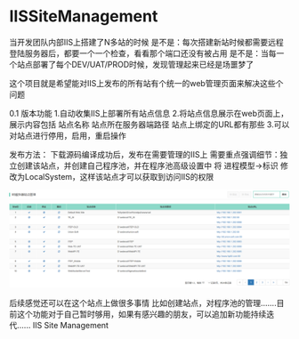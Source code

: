 # IISSiteManagement
当开发团队内部IIS上搭建了N多站的时候
是不是：每次搭建新站时候都需要远程登陆服务器后，都要一个一个检查，看看那个端口还没有被占用
是不是：当每一个站点部署了每个DEV/UAT/PROD时候，发现管理起来已经是场噩梦了

这个项目就是希望能对IIS上发布的所有站有个统一的web管理页面来解决这些个问题

0.1 版本功能
1.自动收集IIS上部署所有站点信息
2.将站点信息展示在web页面上，展示内容包括 站点名称  站点所在服务器端路径  站点上绑定的URL都有那些
3.可以对站点进行停用，启用，重启操作

发布方法：
下载源码编译成功后，发布在需要管理的IIS上
需要重点强调细节：独立创建该站点，并创建自己程序池，并在程序池高级设置中 将  进程模型->标识 修改为LocalSystem，这样该站点才可以获取到访问IIS的权限

![Alt text](https://github.com/lig7711/IISSiteManagement/blob/master/IISSite.png)

后续感觉还可以在这个站点上做很多事情
比如创建站点，对程序池的管理.......目前这个功能对于自己暂时够用，如果有感兴趣的朋友，可以追加新功能持续迭代......
IIS Site Management
